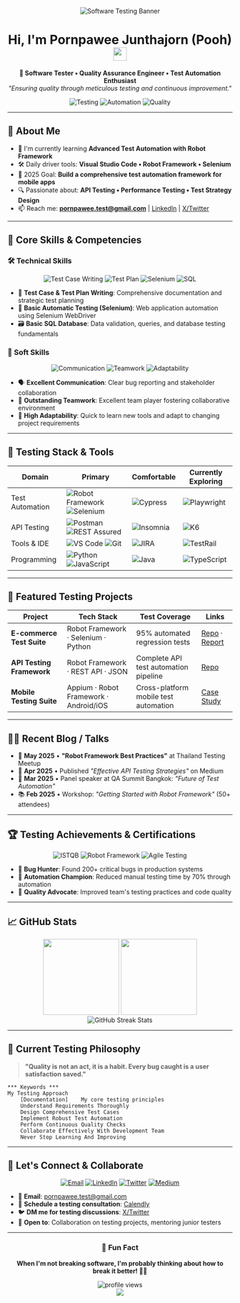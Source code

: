 <!-- Banner / Cover -->
<p align="center">
  <img src="https://github.com/PoohPornpawee/PoohPornpawee/blob/main/assets/testing-banner.gif" alt="Software Testing Banner" />
</p>

<h1 align="center">Hi, I'm Pornpawee Junthajorn (Pooh) <img height="30" src="https://em-content.zobj.net/thumbs/120/apple/354/waving-hand_1f44b.png" /></h1>

<p align="center">
  <strong>🧪 Software Tester • Quality Assurance Engineer • Test Automation Enthusiast</strong><br/>
  <em>"Ensuring quality through meticulous testing and continuous improvement."</em>
</p>

<div align="center">
  
  ![Testing](https://img.shields.io/badge/Testing-Expert-brightgreen?style=for-the-badge&logo=checkmarx&logoColor=white)
  ![Automation](https://img.shields.io/badge/Automation-Enthusiast-orange?style=for-the-badge&logo=robot&logoColor=white)
  ![Quality](https://img.shields.io/badge/Quality-First-blue?style=for-the-badge&logo=shield&logoColor=white)
  
</div>

---

## 🚀 About Me
- 🌱  I'm currently learning **Advanced Test Automation with Robot Framework**  
- 🛠  Daily driver tools: **Visual Studio Code • Robot Framework • Selenium**  
- 🎯  2025 Goal: **Build a comprehensive test automation framework for mobile apps**  
- 🔍  Passionate about: **API Testing • Performance Testing • Test Strategy Design**
- 📫  Reach me: **pornpawee.test@gmail.com** | [LinkedIn](https://linkedin.com/in/pornpawee-junthajorn) | [X/Twitter](https://twitter.com/PoohTester)

---

## 💼 Core Skills & Competencies

### 🛠 Technical Skills
<div align="center">

![Test Case Writing](https://img.shields.io/badge/Test%20Case%20Writing-Expert-success?style=for-the-badge&logo=checkmarx&logoColor=white)
![Test Plan](https://img.shields.io/badge/Test%20Plan%20Design-Proficient-blue?style=for-the-badge&logo=clipboard&logoColor=white)
![Selenium](https://img.shields.io/badge/Selenium%20Automation-Intermediate-orange?style=for-the-badge&logo=selenium&logoColor=white)
![SQL](https://img.shields.io/badge/SQL%20Database-Intermediate-purple?style=for-the-badge&logo=mysql&logoColor=white)

</div>

- 📝 **Test Case & Test Plan Writing**: Comprehensive documentation and strategic test planning
- 🤖 **Basic Automatic Testing (Selenium)**: Web application automation using Selenium WebDriver
- 🗃️ **Basic SQL Database**: Data validation, queries, and database testing fundamentals

### 🌟 Soft Skills
<div align="center">

![Communication](https://img.shields.io/badge/Communication-Excellent-brightgreen?style=for-the-badge&logo=chat&logoColor=white)
![Teamwork](https://img.shields.io/badge/Teamwork-Outstanding-blue?style=for-the-badge&logo=users&logoColor=white)
![Adaptability](https://img.shields.io/badge/Adaptability-High-yellow?style=for-the-badge&logo=refresh&logoColor=black)

</div>

- 🗣️ **Excellent Communication**: Clear bug reporting and stakeholder collaboration
- 👥 **Outstanding Teamwork**: Excellent team player fostering collaborative environment
- 🔄 **High Adaptability**: Quick to learn new tools and adapt to changing project requirements

---

## 🧰 Testing Stack & Tools
<div align="center">

| Domain | Primary | Comfortable | Currently Exploring |
|--------|---------|-------------|---------------------|
| Test Automation | ![Robot Framework](https://img.shields.io/badge/Robot%20Framework-000000?logo=robot-framework&logoColor=white) ![Selenium](https://img.shields.io/badge/Selenium-43B02A?logo=selenium&logoColor=white) | ![Cypress](https://img.shields.io/badge/Cypress-17202C?logo=cypress&logoColor=white) | ![Playwright](https://img.shields.io/badge/Playwright-2EAD33?logo=playwright&logoColor=white) |
| API Testing | ![Postman](https://img.shields.io/badge/Postman-FF6C37?logo=postman&logoColor=white) ![REST Assured](https://img.shields.io/badge/REST%20Assured-4B9CD3?logoColor=white) | ![Insomnia](https://img.shields.io/badge/Insomnia-4000BF?logo=insomnia&logoColor=white) | ![K6](https://img.shields.io/badge/K6-7D64FF?logo=k6&logoColor=white) |
| Tools & IDE | ![VS Code](https://img.shields.io/badge/VS%20Code-007ACC?logo=visualstudiocode&logoColor=white) ![Git](https://img.shields.io/badge/Git-F05032?logo=git&logoColor=white) | ![JIRA](https://img.shields.io/badge/JIRA-0052CC?logo=jira&logoColor=white) | ![TestRail](https://img.shields.io/badge/TestRail-65C179?logoColor=white) |
| Programming | ![Python](https://img.shields.io/badge/Python-3776AB?logo=python&logoColor=white) ![JavaScript](https://img.shields.io/badge/JavaScript-F7DF1E?logo=javascript&logoColor=black) | ![Java](https://img.shields.io/badge/Java-007396?logo=java&logoColor=white) | ![TypeScript](https://img.shields.io/badge/TypeScript-007ACC?logo=typescript&logoColor=white) |

</div>

---

## 📌 Featured Testing Projects
| Project | Tech Stack | Test Coverage | Links |
|---------|------------|---------------|-------|
| **E-commerce Test Suite** | Robot Framework · Selenium · Python | 95% automated regression tests | [Repo](https://github.com/PoohPornpawee/ecommerce-test-suite) · [Report](https://poohpornpawee.github.io/test-reports) |
| **API Testing Framework** | Robot Framework · REST API · JSON | Complete API test automation pipeline | [Repo](https://github.com/PoohPornpawee/api-testing-framework) |
| **Mobile Testing Suite** | Appium · Robot Framework · Android/iOS | Cross-platform mobile test automation | [Case Study](https://poohpornpawee.github.io/mobile-testing-case-study) |

---

## ✍🏻 Recent Blog / Talks
<!-- Testing community contributions and knowledge sharing -->
- 🌟 **May 2025** • **"Robot Framework Best Practices"** at Thailand Testing Meetup  
- 📝 **Apr 2025** • Published *"Effective API Testing Strategies"* on Medium  
- 🎤 **Mar 2025** • Panel speaker at QA Summit Bangkok: *"Future of Test Automation"*
- 📚 **Feb 2025** • Workshop: *"Getting Started with Robot Framework"* (50+ attendees)

---

## 🏆 Testing Achievements & Certifications
<div align="center">

![ISTQB](https://img.shields.io/badge/ISTQB-Foundation%20Level-success?style=for-the-badge&logo=checkmarx)
![Robot Framework](https://img.shields.io/badge/Robot%20Framework-Certified-orange?style=for-the-badge&logo=robot-framework)
![Agile Testing](https://img.shields.io/badge/Agile%20Testing-Practitioner-blue?style=for-the-badge&logo=agile)

</div>

- 🎯 **Bug Hunter**: Found 200+ critical bugs in production systems
- 🚀 **Automation Champion**: Reduced manual testing time by 70% through automation
- 🌟 **Quality Advocate**: Improved team's testing practices and code quality

---

## 📈 GitHub Stats
<div align="center">
  <img height="170" src="https://github-readme-stats.vercel.app/api?username=PoohPornpawee&show_icons=true&theme=radical&hide_border=true&bg_color=0D1117&title_color=F85D7F&icon_color=F8D866&text_color=F85D7F" />
  <img height="170" src="https://github-readme-stats.vercel.app/api/top-langs/?username=PoohPornpawee&layout=compact&theme=radical&hide_border=true&bg_color=0D1117&title_color=F85D7F&text_color=F85D7F" />
</div>

<div align="center">
  <img src="https://github-readme-streak-stats.herokuapp.com/?user=PoohPornpawee&theme=radical&hide_border=true&background=0D1117&stroke=F85D7F&ring=F85D7F&fire=F8D866&currStreakLabel=F85D7F" alt="GitHub Streak Stats" />
</div>

---

## 🎨 Current Testing Philosophy
> **"Quality is not an act, it is a habit. Every bug caught is a user satisfaction saved."**

```robot
*** Keywords ***
My Testing Approach
    [Documentation]    My core testing principles
    Understand Requirements Thoroughly
    Design Comprehensive Test Cases
    Implement Robust Test Automation
    Perform Continuous Quality Checks
    Collaborate Effectively With Development Team
    Never Stop Learning And Improving
```

---

## 🤝 Let's Connect & Collaborate
<div align="center">

[![Email](https://img.shields.io/badge/Email-D14836?style=for-the-badge&logo=gmail&logoColor=white)](mailto:pornpawee.test@gmail.com)
[![LinkedIn](https://img.shields.io/badge/LinkedIn-0077B5?style=for-the-badge&logo=linkedin&logoColor=white)](https://linkedin.com/in/pornpawee-junthajorn)
[![Twitter](https://img.shields.io/badge/Twitter-1DA1F2?style=for-the-badge&logo=twitter&logoColor=white)](https://twitter.com/PoohTester)
[![Medium](https://img.shields.io/badge/Medium-12100E?style=for-the-badge&logo=medium&logoColor=white)](https://medium.com/@pooh-testing)

</div>

- 💌 **Email**: pornpawee.test@gmail.com  
- 📝 **Schedule a testing consultation**: [Calendly](https://calendly.com/pooh-testing/30min)  
- 🐦 **DM me for testing discussions**: [X/Twitter](https://twitter.com/PoohTester)
- 🤝 **Open to**: Collaboration on testing projects, mentoring junior testers

---

<div align="center">
  
  ### 🌈 Fun Fact
  **When I'm not breaking software, I'm probably thinking about how to break it better! 🐛✨**
  
  <img src="https://komarev.com/ghpvc/?username=PoohPornpawee&style=for-the-badge&color=brightgreen" alt="profile views"/>
  
</div>

<div align="center">
  <img src="https://capsule-render.vercel.app/api?type=waving&color=gradient&customColorList=6,11,20&height=150&section=footer&text=Happy%20Testing!&fontSize=42&fontColor=fff&animation=twinkling&fontAlignY=65" />
</div>

